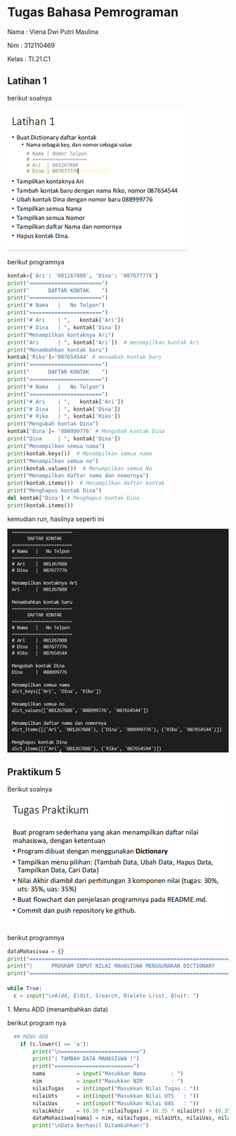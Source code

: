  # Tugas Bahasa Pemrograman
 <p> Nama   :   Viena Dwi Putri Maulina <p>
 <p> Nim    :   312110469
 <p> Kelas  :   TI.21.C1 <p>

 ## Latihan 1
<p> berikut soalnya <p>

 ![gambar 1](ss/3.png)

<p> berikut programnya <p>

 ```python
 kontak={'Ari': '081267888', 'Dina': '087677776'}
print("=======================")
print("      DAFTAR KONTAK    ")
print("=======================")    
print("# Nama   |   No Telpon")
print("=======================")
print("# Ari    | ",   kontak['Ari'])
print("# Dina   | ", kontak['Dina'])
print("Menampilkan kontaknya Ari")
print("Ari      | ", kontak['Ari'])  # menampilkan kontak Ari
print("Menambahkan kontak baru")
kontak['Riko']='087654544' # menambah kontak baru
print("=======================")
print("      DAFTAR KONTAK    ")
print("=======================") 
print("# Nama   |   No Telpon")
print("=======================")
print("# Ari    | ",   kontak['Ari'])
print("# Dina   | ", kontak['Dina'])
print("# Riko   | ", kontak['Riko'])
print("Mengubah kontak Dina")
kontak['Dina']= '088999776' # Mengubah kontak Dina
print("Dina     | ", kontak['Dina']) 
print("Menampilkan semua nama")
print(kontak.keys())  # Menampilkan semua nama
print("Menampilkan semua no")
print(kontak.values())  # Menampilkan semua No
print("Menampilkan daftar nama dan nomornya")
print(kontak.items())  # Menampilkan daftar kontak
print("Menghapus kontak Dina")
del kontak['Dina'] # Menghapus kontak Dina
print(kontak.items())

 ```

 <p> kemudian run, hasilnya seperti ini <p>

 ![gambar 2](ss/2.png)

 ## Praktikum 5

 <p> Berikut soalnya <p>

 ![gambar 3](ss/4.png)

 <p>berikut programnya<p>

  ```python
  dataMahasiswa = {}
print("==================================================================")
print("|      PROGRAM INPUT NILAI MAHASISWA MENGGUNAKAN DICTIONARY      |")
print("==================================================================")

while True:
    c = input("\nA)dd, E)dit, S)earch, D)elete L)ist, Q)uit: ")

```
<p> 1. Menu ADD (menambahkan data)<p>
<p> berikut program nya <p>

```python
  ## MENU ADD
    if (c.lower() == 'a'):
        print("\n=========================")
        print("| TAMBAH DATA MAHASISWA |")
        print("=========================")
        nama          = input("Masukkan Nama        : ")
        nim           = input("Masukkan NIM         : ")
        nilaiTugas    = int(input("Masukkan Nilai Tugas : "))
        nilaiUts      = int(input("Masukkan Nilai UTS   : "))
        nilaiUas      = int(input("Masukkan Nilai UAS   : "))
        nilaiAkhir    = (0.30 * nilaiTugas) + (0.35 * nilaiUts) + (0.35 * nilaiUas)
        dataMahasiswa[nama] = nim, nilaiTugas, nilaiUts, nilaiUas, nilaiAkhir
        print("\nData Berhasil Ditambahkan!")

```

